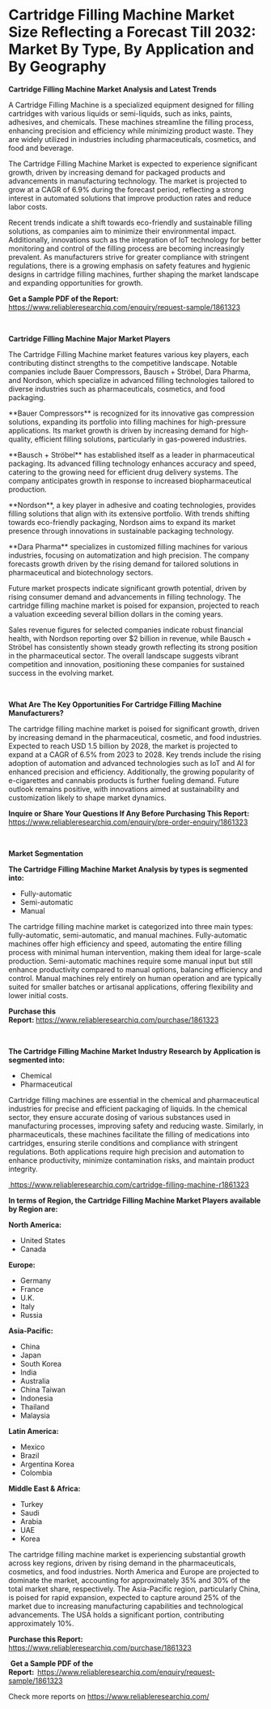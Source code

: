 <p><h1>Cartridge Filling Machine Market Size Reflecting a Forecast Till 2032: Market By Type, By Application and By Geography</h1></p><p><strong>Cartridge Filling Machine Market Analysis and Latest Trends</strong></p>
<p><p>A Cartridge Filling Machine is a specialized equipment designed for filling cartridges with various liquids or semi-liquids, such as inks, paints, adhesives, and chemicals. These machines streamline the filling process, enhancing precision and efficiency while minimizing product waste. They are widely utilized in industries including pharmaceuticals, cosmetics, and food and beverage.</p><p>The Cartridge Filling Machine Market is expected to experience significant growth, driven by increasing demand for packaged products and advancements in manufacturing technology. The market is projected to grow at a CAGR of 6.9% during the forecast period, reflecting a strong interest in automated solutions that improve production rates and reduce labor costs.</p><p>Recent trends indicate a shift towards eco-friendly and sustainable filling solutions, as companies aim to minimize their environmental impact. Additionally, innovations such as the integration of IoT technology for better monitoring and control of the filling process are becoming increasingly prevalent. As manufacturers strive for greater compliance with stringent regulations, there is a growing emphasis on safety features and hygienic designs in cartridge filling machines, further shaping the market landscape and expanding opportunities for growth.</p></p>
<p><strong>Get a Sample PDF of the Report:&nbsp;</strong> <a href="https://www.reliableresearchiq.com/enquiry/request-sample/1861323?utm_campaign=2277&utm_medium=2&utm_source=Github&utm_content=ia&utm_term=11042025&utm_id=cartridge-filling-machine">https://www.reliableresearchiq.com/enquiry/request-sample/1861323</a></p>
<p>&nbsp;</p>
<p><strong>Cartridge Filling Machine Major Market Players</strong></p>
<p><p>The Cartridge Filling Machine market features various key players, each contributing distinct strengths to the competitive landscape. Notable companies include Bauer Compressors, Bausch + Ströbel, Dara Pharma, and Nordson, which specialize in advanced filling technologies tailored to diverse industries such as pharmaceuticals, cosmetics, and food packaging.</p><p>**Bauer Compressors** is recognized for its innovative gas compression solutions, expanding its portfolio into filling machines for high-pressure applications. Its market growth is driven by increasing demand for high-quality, efficient filling solutions, particularly in gas-powered industries.</p><p>**Bausch + Ströbel** has established itself as a leader in pharmaceutical packaging. Its advanced filling technology enhances accuracy and speed, catering to the growing need for efficient drug delivery systems. The company anticipates growth in response to increased biopharmaceutical production.</p><p>**Nordson**, a key player in adhesive and coating technologies, provides filling solutions that align with its extensive portfolio. With trends shifting towards eco-friendly packaging, Nordson aims to expand its market presence through innovations in sustainable packaging technology.</p><p>**Dara Pharma** specializes in customized filling machines for various industries, focusing on automatization and high precision. The company forecasts growth driven by the rising demand for tailored solutions in pharmaceutical and biotechnology sectors.</p><p>Future market prospects indicate significant growth potential, driven by rising consumer demand and advancements in filling technology. The cartridge filling machine market is poised for expansion, projected to reach a valuation exceeding several billion dollars in the coming years.</p><p>Sales revenue figures for selected companies indicate robust financial health, with Nordson reporting over $2 billion in revenue, while Bausch + Ströbel has consistently shown steady growth reflecting its strong position in the pharmaceutical sector. The overall landscape suggests vibrant competition and innovation, positioning these companies for sustained success in the evolving market.</p></p>
<p>&nbsp;</p>
<p><strong>What Are The Key Opportunities For Cartridge Filling Machine Manufacturers?</strong></p>
<p><p>The cartridge filling machine market is poised for significant growth, driven by increasing demand in the pharmaceutical, cosmetic, and food industries. Expected to reach USD 1.5 billion by 2028, the market is projected to expand at a CAGR of 6.5% from 2023 to 2028. Key trends include the rising adoption of automation and advanced technologies such as IoT and AI for enhanced precision and efficiency. Additionally, the growing popularity of e-cigarettes and cannabis products is further fueling demand. Future outlook remains positive, with innovations aimed at sustainability and customization likely to shape market dynamics.</p></p>
<p><strong>Inquire or Share Your Questions If Any Before Purchasing This Report:</strong> <a href="https://www.reliableresearchiq.com/enquiry/pre-order-enquiry/1861323?utm_campaign=2277&utm_medium=2&utm_source=Github&utm_content=ia&utm_term=11042025&utm_id=cartridge-filling-machine">https://www.reliableresearchiq.com/enquiry/pre-order-enquiry/1861323</a></p>
<p>&nbsp;</p>
<p><strong>Market Segmentation</strong></p>
<p><strong>The Cartridge Filling Machine Market Analysis by types is segmented into:</strong></p>
<p><ul><li>Fully-automatic</li><li>Semi-automatic</li><li>Manual</li></ul></p>
<p><p>The cartridge filling machine market is categorized into three main types: fully-automatic, semi-automatic, and manual machines. Fully-automatic machines offer high efficiency and speed, automating the entire filling process with minimal human intervention, making them ideal for large-scale production. Semi-automatic machines require some manual input but still enhance productivity compared to manual options, balancing efficiency and control. Manual machines rely entirely on human operation and are typically suited for smaller batches or artisanal applications, offering flexibility and lower initial costs.</p></p>
<p><strong>Purchase this Report:&nbsp;</strong><a href="https://www.reliableresearchiq.com/purchase/1861323?utm_campaign=2277&utm_medium=2&utm_source=Github&utm_content=ia&utm_term=11042025&utm_id=cartridge-filling-machine">https://www.reliableresearchiq.com/purchase/1861323</a></p>
<p>&nbsp;</p>
<p><strong>The Cartridge Filling Machine Market Industry Research by Application is segmented into:</strong></p>
<p><ul><li>Chemical</li><li>Pharmaceutical</li></ul></p>
<p><p>Cartridge filling machines are essential in the chemical and pharmaceutical industries for precise and efficient packaging of liquids. In the chemical sector, they ensure accurate dosing of various substances used in manufacturing processes, improving safety and reducing waste. Similarly, in pharmaceuticals, these machines facilitate the filling of medications into cartridges, ensuring sterile conditions and compliance with stringent regulations. Both applications require high precision and automation to enhance productivity, minimize contamination risks, and maintain product integrity.</p></p>
<p><a href="https://www.reliableresearchiq.com/cartridge-filling-machine-r1861323?utm_campaign=2277&utm_medium=2&utm_source=Github&utm_content=ia&utm_term=11042025&utm_id=cartridge-filling-machine">&nbsp;https://www.reliableresearchiq.com/cartridge-filling-machine-r1861323</a></p>
<p><strong>In terms of Region, the Cartridge Filling Machine Market Players available by Region are:</strong></p>
<p>
    <p> <strong> North America: </strong>
        <ul>
            <li>United States</li>
            <li>Canada</li>
        </ul>
        </p> 
    <p> <strong> Europe: </strong>
        <ul>
            <li>Germany</li>
            <li>France</li>
            <li>U.K.</li>
            <li>Italy</li>
            <li>Russia</li>
        </ul>
        </p> 
    <p> <strong> Asia-Pacific: </strong>
        <ul>
            <li>China</li>
            <li>Japan</li>
            <li>South Korea</li>
            <li>India</li>
            <li>Australia</li>
            <li>China Taiwan</li>
            <li>Indonesia</li>
            <li>Thailand</li>
            <li>Malaysia</li>
        </ul>
        </p> 
    <p> <strong> Latin America: </strong>
        <ul>
            <li>Mexico</li>
            <li>Brazil</li>
            <li>Argentina Korea</li>
            <li>Colombia</li>
        </ul>
        </p> 
    <p> <strong> Middle East & Africa: </strong>
        <ul>
            <li>Turkey</li>
            <li>Saudi</li>
            <li>Arabia</li>
            <li>UAE</li>
            <li>Korea</li>
        </ul>
    </p>
    </p>
<p><p>The cartridge filling machine market is experiencing substantial growth across key regions, driven by rising demand in the pharmaceuticals, cosmetics, and food industries. North America and Europe are projected to dominate the market, accounting for approximately 35% and 30% of the total market share, respectively. The Asia-Pacific region, particularly China, is poised for rapid expansion, expected to capture around 25% of the market due to increasing manufacturing capabilities and technological advancements. The USA holds a significant portion, contributing approximately 10%.</p></p>
<p><strong>Purchase this Report: </strong><a href="https://www.reliableresearchiq.com/purchase/1861323?utm_campaign=2277&utm_medium=2&utm_source=Github&utm_content=ia&utm_term=11042025&utm_id=cartridge-filling-machine">https://www.reliableresearchiq.com/purchase/1861323</a></p>
<p>&nbsp;<strong>Get a Sample PDF of the Report:&nbsp;&nbsp;</strong><a href="https://www.reliableresearchiq.com/enquiry/request-sample/1861323?utm_campaign=2277&utm_medium=2&utm_source=Github&utm_content=ia&utm_term=11042025&utm_id=cartridge-filling-machine">https://www.reliableresearchiq.com/enquiry/request-sample/1861323</a></p>
<p><strong></strong></p>
<p>Check more reports on <a href="https://www.reliableresearchiq.com/?utm_campaign=2277&utm_medium=2&utm_source=Github&utm_content=ia&utm_term=11042025&utm_id=cartridge-filling-machine">https://www.reliableresearchiq.com/</a></p>